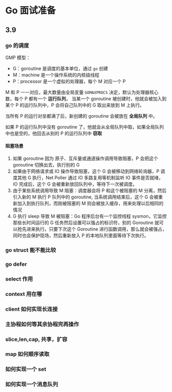 # Go 面试准备

## 3.9

### go 的调度

GMP 模型：

* G：goroutine 是调度的基本单位，通过 `go` 创建
* M：machine 是一个操作系统的内核级线程
* P：processor 是一个虚拟的处理器，每个 M 对应一个 P

M 和 P 一一对应，最大数量由全局变量 `GOMAXPROCS` 决定，默认为处理器核心数，每个 P 都有一个 **运行队列**， 当某一个 goroutine 被创建时，他就会被加入到某个 P 的运行队列中，P 会将自己队列中的 G 取出来放到 M 上执行。

当所有 P 的运行对垒都满了后，新创建的 goroutine 会被放在 **全局队列** 中。

如果 P 的运行队列中没有 goroutine 了，他就会从全局队列中取，如果全局队列中也是空的，他回去从别的 P 的运行队列中 **窃取**

#### 阻塞场景

1. 如果 goroutine 因为 原子、互斥量或通道操作调用导致阻塞，P 会把这个 goroutine 切换出去，执行别的 G
2. 如果由于网络请求或 IO 操作导致阻塞，这个 G 会被移动到网络轮询器，P 调度其他 G 执行，Net Poller 通过 IO 多路复用等机制监听 IO 事件是否就绪，IO 完成后，这个 G 会被重新放回队列中，等待下一次被调度。
3. 由于某些系统调用导致 M 阻塞：调度器会将 P 和这个被阻塞的 M 分离，然后引入新的 M 执行 P 队列中的 goroutine, 当系统调用结束后，这个 G 会被重新加入到执行队列，而刚被阻塞的 M 则会被放入缓存，用来处理以后相同的情况
4. G 执行 sleep 导致 M 被阻塞：Go 程序后台有一个监控线程 sysmon，它监控那些长时间运行的 G 任务然后设置可以强占的标识符，别的 Goroutine 就可以抢先进来执行。只要下次这个 Goroutine 进行函数调用，那么就会被强占，同时也会保护现场，然后重新放入 P 的本地队列里面等待下次执行。

### go struct 能不能比较

### go defer

### select 作用

### context 用在哪

### client 如何实现长连接

### 主协程如何等其余协程完再操作

### slice,len,cap, 共享，扩容

### map 如何顺序读取

### 如何实现一个 set

### 如何实现一个消息队列